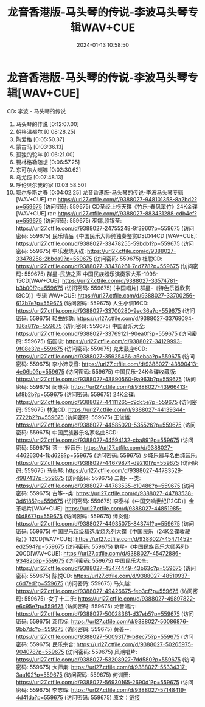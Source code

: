 ﻿---
title: 龙音香港版-马头琴的传说-李波马头琴专辑WAV+CUE
date: 2024-01-13 10:58:50
categories: 古典音乐、新世纪、纯音雅乐
tags: 纯音雅乐
---
# 龙音香港版-马头琴的传说-李波马头琴专辑[WAV+CUE]

CD: 李波 - 马头琴的传说
01. 马头琴的传说 [0:12:07.00]
02. 朝格温都尔 [0:08:28.25]
03. 陶爱格 [0:05:50.37]
04. 蒙古马 [0:03:36.13]
05. 孤独的驼羊 [0:06:21.00]
06. 锡林格勒随想 [0:06:57.25]
07. 东可尔大喇嘛 [0:02:30.62]
08. 乌尤岱 [0:07:48.13]
09. 呼伦贝尔我的家 [0:03:58.50]
10. 鄂尔多斯之春 [0:04:02.25]
龙音香港版-马头琴的传说-李波马头琴专辑[WAV+CUE].rar: https://url27.ctfile.com/f/9388027-948101358-8a2bd2?p=559675
(访问密码: 559675)
CD圣经上榜天碟《竹乐-春风翠竹》24K金碟[WAV+CUE].rar: https://url27.ctfile.com/f/9388027-883431288-cdb4ef?p=559675
(访问密码: 559675)
巫娜,段银莹: https://url27.ctfile.com/d/9388027-24755248-9f3960?p=559675
(访问密码: 559675)
民乐精品《中国民乐大师纯独奏鉴赏DSD》14CD [WAV+CUE]: https://url27.ctfile.com/d/9388027-33478255-59bdb1?p=559675
(访问密码: 559675)
中乐发烧天碟: https://url27.ctfile.com/d/9388027-33478258-2bbda9?p=559675
(访问密码: 559675)
杜聪CD: https://url27.ctfile.com/d/9388027-33478261-7cd778?p=559675
(访问密码: 559675)
群星-民族之声·中国民族器乐演奏家大系-1998-15CD[WAV+CUE]: https://url27.ctfile.com/d/9388027-33574781-b3b00f?p=559675
(访问密码: 559675)
[中国唱片] 群星-《特色乐器欣赏(8CD)》专辑 WAV+CUE: https://url27.ctfile.com/d/9388027-33700256-612b7e?p=559675
(访问密码: 559675)
人生小调16CD: https://url27.ctfile.com/d/9388027-33700280-9ec36a?p=559675
(访问密码: 559675)
轻曲妙韵: https://url27.ctfile.com/d/9388027-33769094-186a81?p=559675
(访问密码: 559675)
中国音乐大全: https://url27.ctfile.com/d/9388027-33769121-90ea0f?p=559675
(访问密码: 559675)
伍国忠: https://url27.ctfile.com/d/9388027-34129993-9f08e3?p=559675
(访问密码: 559675)
鬼太鼓座6CD: https://url27.ctfile.com/d/9388027-35925466-a6ebaa?p=559675
(访问密码: 559675)
李小沛录音: https://url27.ctfile.com/d/9388027-43890413-4e06b0?p=559675
(访问密码: 559675)
中国民乐-24K金碟收藏版: https://url27.ctfile.com/d/9388027-43890560-9a963b?p=559675
(访问密码: 559675)
闵惠芬: https://url27.ctfile.com/d/9388027-43966413-bf8b2b?p=559675
(访问密码: 559675)
24K金碟: https://url27.ctfile.com/d/9388027-44111265-c9dc5e?p=559675
(访问密码: 559675)
林海CD: https://url27.ctfile.com/d/9388027-44139344-7722b2?p=559675
(访问密码: 559675)
王俊雄: https://url27.ctfile.com/d/9388027-44585020-535526?p=559675
(访问密码: 559675)
中国民族器乐名家名曲8CD: https://url27.ctfile.com/d/9388027-44594132-cba891?p=559675
(访问密码: 559675)
茶---轻音乐: https://url27.ctfile.com/d/9388027-44626304-1bd628?p=559675
(访问密码: 559675)
乡城乐器与名曲纯音乐: https://url27.ctfile.com/d/9388027-44679874-d9210f?p=559675
(访问密码: 559675)
马头琴: https://url27.ctfile.com/d/9388027-44783529-498743?p=559675
(访问密码: 559675)
二胡- --类: https://url27.ctfile.com/d/9388027-44783535-c10486?p=559675
(访问密码: 559675)
古筝--类: https://url27.ctfile.com/d/9388027-44783538-3d6185?p=559675
(访问密码: 559675)
李泰祥《中国交响世纪(12CD)》金革唱片[WAV+CUE]: https://url27.ctfile.com/d/9388027-44851985-f4d867?p=559675
(访问密码: 559675)
谭炎健: https://url27.ctfile.com/d/9388027-44935075-843741?p=559675
(访问密码: 559675)
中国民乐超级精选发烧系列大碟《中国民乐（24K金碟收藏版）》12CD[WAV+CUE]: https://url27.ctfile.com/d/9388027-45471452-ed2594?p=559675
(访问密码: 559675)
群星-《中国民族音乐大师系列》20CD[WAV+CUE]: https://url27.ctfile.com/d/9388027-45472886-93482b?p=559675
(访问密码: 559675)
中国民乐大全: https://url27.ctfile.com/d/9388027-45474449-43b63c?p=559675
(访问密码: 559675)
陈悦CD: https://url27.ctfile.com/d/9388027-48510937-c6d7ed?p=559675
(访问密码: 559675)
马久越: https://url27.ctfile.com/d/9388027-49426675-feb3cf?p=559675
(访问密码: 559675)
·女子十二乐: https://url27.ctfile.com/d/9388027-49897822-e6c95e?p=559675
(访问密码: 559675)
龙音唱片: https://url27.ctfile.com/d/9388027-50028361-d37eb5?p=559675
(访问密码: 559675)
邓伟标: https://url27.ctfile.com/d/9388027-50086876-9bb7dc?p=559675
(访问密码: 559675)
黄荟--: https://url27.ctfile.com/d/9388027-50093179-b8ec75?p=559675
(访问密码: 559675)
民乐宗合: https://url27.ctfile.com/d/9388027-50265975-904078?p=559675
(访问密码: 559675)
风潮唱片: https://url27.ctfile.com/d/9388027-53208927-7dd580?p=559675
(访问密码: 559675)
大师集: https://url27.ctfile.com/d/9388027-55334317-3aa102?p=559675
(访问密码: 559675)
何训田: https://url27.ctfile.com/d/9388027-56930165-2690d1?p=559675
(访问密码: 559675)
李志辉: https://url27.ctfile.com/d/9388027-57148419-4d41da?p=559675
(访问密码: 559675)
原文：[链接](https://blog.sina.com.cn/s/blog_1647c7e760103147a.html)